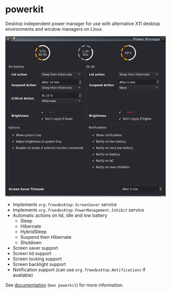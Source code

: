 # powerkit

Desktop independent power manager for use with alternative X11 desktop environments and window managers on Linux.

![Screenshot of the powerkit configuration](screenshot.png)

 * Implements *``org.freedesktop.ScreenSaver``* service
 * Implements *``org.freedesktop.PowerManagement.Inhibit``* service
 * Automatic actions on lid, idle and low battery
   * Sleep
   * Hibernate
   * HybridSleep
   * Suspend then Hibernate
   * Shutdown
 * Screen saver support
 * Screen lid support
 * Screen locking support
 * Screen backlight support
 * Notification support (can use *``org.freedesktop.Notifications``* if available)

See [documentation](powerkit.md) (`man powerkit`) for more information.
